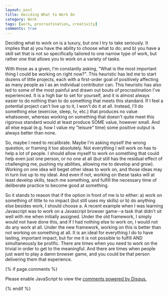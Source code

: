 ```yaml
---
layout: post
title: Deciding What to Work On
category: Work
tags: [work, procrastination, creativity]
comments: true
---
```


Deciding what to work on is a luxury, but one I try to take seriously. It implies that a) you have the ability to choose what to do; and b) you have a skill set that is not so specifically tailored to one narrow type of work, but rather one that allows you to work on a variety of tasks.


With those as a given, I'm constantly asking, "What is the most important thing I could be working on right now?". This heuristic has led me to start dozens of little projects, each with a first-order goal of positively affecting as many people as I as an individual contributor can. This heuristic has also led to some of the most painful and drawn out bouts of procrastination I've experienced. It is a high bar to set for yourself, and it is almost always easier to do nothing than to do something that meets this standard. If I feel a potential project can't live up to it, I won't do it at all. Instead, I'll do something else (exercise, sleep, tv, etc.) that produces no value whatsoever, whereas working on something that doesn't quite meet this rigorous standard would at least produce SOME value, however small. And all else equal (e.g. how I value my "leisure" time) some positive output is always better than none. 

So, maybe I need to recalibrate. Maybe I'm asking myself the wrong question, or framing it too absolutely. Not everything I will work on has to help a lot of people. I should allow myself to work on something that could help even just one person, or no one at all (but still has the residual effect of challenging me, pushing my abilities, allowing me to develop and grow). Working on one idea will beget other ideas to work on, and those ideas may in turn live up to my ideal. And even if not, working on these tasks will at least develop skills, teach me something, and fulfill the necessary time of deliberate practice to become good at something. 

So it stands to reason that if the option in front of me is to either: a) work on something of little to no impact (but still uses my skills) or b) do anything else besides work, I should choose a. A recent example when I was learning Javascript was to work on a Javascript browser game--a task that didn't sit well with me when initially assigned. Under the old framework, I simply would not have done this, and if I had nothing else to work on, I would not do any work at all. Under the new framework, working on this is better than not working on something at all. It is an ideal for everything I do to have lasting, important impact, but for me it is not possible to fulfill AND simultaneously be prolific. There are times when you need to work on the trivial in order to get to the meaningful. And there are times when people just want to play a damn browser game, and you could be that person delivering them that experience. 

{% if page.comments %}
    
<div id="disqus_thread"></div>
<script>

/**
*  RECOMMENDED CONFIGURATION VARIABLES: EDIT AND UNCOMMENT THE SECTION BELOW TO INSERT DYNAMIC VALUES FROM YOUR PLATFORM OR CMS.
*  LEARN WHY DEFINING THESE VARIABLES IS IMPORTANT: https://disqus.com/admin/universalcode/#configuration-variables*/
/*
var disqus_config = function () {
this.page.url = PAGE_URL;  // Replace PAGE_URL with your page's canonical URL variable
this.page.identifier = PAGE_IDENTIFIER; // Replace PAGE_IDENTIFIER with your page's unique identifier variable
};
*/
(function() { // DON'T EDIT BELOW THIS LINE
var d = document, s = d.createElement('script');
s.src = '//sbro.disqus.com/embed.js';
s.setAttribute('data-timestamp', +new Date());
(d.head || d.body).appendChild(s);
})();
</script>
<noscript>Please enable JavaScript to view the <a href="https://disqus.com/?ref_noscript">comments powered by Disqus.</a></noscript>
                                

{% endif %}

</div>